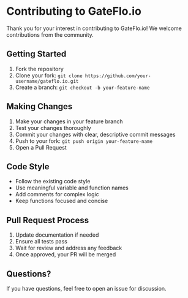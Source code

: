 # Contributing to GateFlo.io

Thank you for your interest in contributing to GateFlo.io! We welcome contributions from the community.

## Getting Started

1. Fork the repository
2. Clone your fork: `git clone https://github.com/your-username/gateflo.io.git`
3. Create a branch: `git checkout -b your-feature-name`

## Making Changes

1. Make your changes in your feature branch
2. Test your changes thoroughly
3. Commit your changes with clear, descriptive commit messages
4. Push to your fork: `git push origin your-feature-name`
5. Open a Pull Request

## Code Style

- Follow the existing code style
- Use meaningful variable and function names
- Add comments for complex logic
- Keep functions focused and concise

## Pull Request Process

1. Update documentation if needed
2. Ensure all tests pass
3. Wait for review and address any feedback
4. Once approved, your PR will be merged

## Questions?

If you have questions, feel free to open an issue for discussion.
